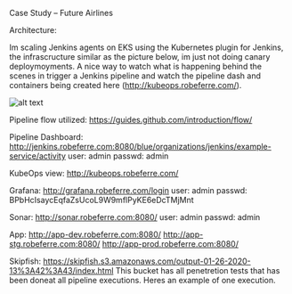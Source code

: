 Case Study – Future Airlines

Architecture: 

   Im scaling Jenkins agents on EKS using the Kubernetes plugin for Jenkins, the infrascructure similar as the picture below, im just not doing canary deploymoyments. A nice way to watch what is happening behind the scenes in trigger a Jenkins pipeline and watch the pipeline dash and containers being created here (http://kubeops.robeferre.com/).

![alt text](https://cloud.google.com/solutions/images/jenkins-cd-container-engine.svg)

Pipeline flow utilized:
https://guides.github.com/introduction/flow/

Pipeline Dashboard:
http://jenkins.robeferre.com:8080/blue/organizations/jenkins/example-service/activity
user: admin
passwd: admin

KubeOps view:
http://kubeops.robeferre.com/

Grafana:
http://grafana.robeferre.com/login
user: admin
passwd: BPbHcIsaycEqfaZsUcoL9W9mflPyKE6eDcTMjMnt

Sonar:
http://sonar.robeferre.com:8080/
user: admin
passwd: admin

App:
http://app-dev.robeferre.com:8080/
http://app-stg.robeferre.com:8080/
http://app-prod.robeferre.com:8080/

Skipfish:
https://skipfish.s3.amazonaws.com/output-01-26-2020-13%3A42%3A43/index.html
This bucket has all penetretion tests that has been doneat all pipeline executions. Heres an example of one execution.
